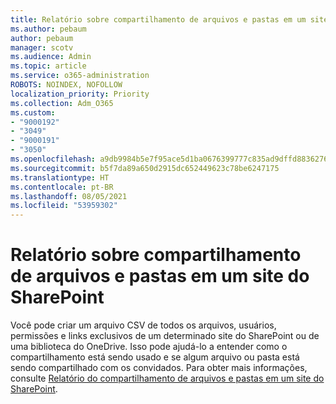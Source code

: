 ```yaml
---
title: Relatório sobre compartilhamento de arquivos e pastas em um site do SharePoint
ms.author: pebaum
author: pebaum
manager: scotv
ms.audience: Admin
ms.topic: article
ms.service: o365-administration
ROBOTS: NOINDEX, NOFOLLOW
localization_priority: Priority
ms.collection: Adm_O365
ms.custom:
- "9000192"
- "3049"
- "9000191"
- "3050"
ms.openlocfilehash: a9db9984b5e7f95ace5d1ba0676399777c835ad9dffd8836276a07ed7e850262
ms.sourcegitcommit: b5f7da89a650d2915dc652449623c78be6247175
ms.translationtype: HT
ms.contentlocale: pt-BR
ms.lasthandoff: 08/05/2021
ms.locfileid: "53959302"
---
```

# <a name="report-on-file-and-folder-sharing-in-a-sharepoint-site"></a>Relatório sobre compartilhamento de arquivos e pastas em um site do SharePoint

Você pode criar um arquivo CSV de todos os arquivos, usuários, permissões e links exclusivos de um determinado site do SharePoint ou de uma biblioteca do OneDrive. Isso pode ajudá-lo a entender como o compartilhamento está sendo usado e se algum arquivo ou pasta está sendo compartilhado com os convidados. Para obter mais informações, consulte [Relatório do compartilhamento de arquivos e pastas em um site do SharePoint](https://docs.microsoft.com/sharepoint/sharing-reports).
